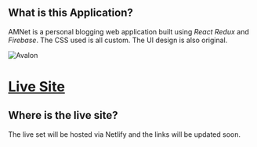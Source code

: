 
## What is this Application?
AMNet is a personal blogging web application built using  *React* *Redux* and *Firebase*. The CSS used is all custom. The UI design is also original. 

![Avalon](https://user-images.githubusercontent.com/50242721/88385602-443b9780-cdcc-11ea-935a-ef74105d6549.jpg)


# [Live Site](https://aniruddh-mukherjee.github.io/amnet/)
## Where is the live site? 
The live set  will be hosted via Netlify and the links  will be updated soon.  
